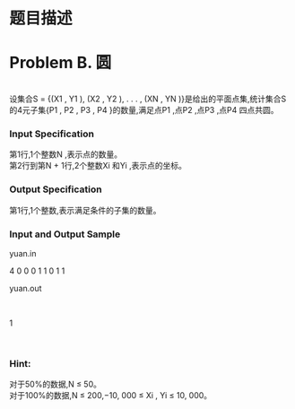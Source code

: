 # 题目描述


<h1>
	Problem B. 圆
</h1>
<br/>
设集合S = {(X1 , Y1 ), (X2 , Y2 ), . . . , (XN , YN )}是给出的平面点集,统计集合S的4元子集{P1 , P2 , P3 , P4 }的数量,满足点P1 ,点P2 ,点P3 ,点P4 四点共圆。<br/>
<h3>
	Input Specification
</h3>
第1行,1个整数N ,表示点的数量。<br/>
第2行到第N + 1行,2个整数Xi 和Yi ,表示点的坐标。<br/>
<h3>
	Output Specification
</h3>
第1行,1个整数,表示满足条件的子集的数量。<br/>
<h3>
	Input and Output Sample
</h3>
<p>
	yuan.in
</p>
4 
0 0 
0 1 
1 0 
1 1
<p>
	yuan.out
</p>
<p>
	<br/>
</p>
1
<p>
	<br/>
</p>
<h3>
	Hint:
</h3>
对于50%的数据,N ≤ 50。<br/>
对于100%的数据,N ≤ 200,−10, 000 ≤ Xi , Yi ≤ 10, 000。<br/>
<div>
	<br/>
</div>
